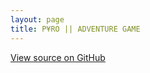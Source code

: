 ```yaml
---
layout: page
title: P¥RO || ADVENTURE GAME
---
```


<script src="https://pyromakesmusic.github.io/docs/assets/dev/games/adventuregame/adventuregamescript.js"></script>

[View source on GitHub](https://github.com/pyromakesmusic/ADVENTURE-GAME/blob/master/adventuregamescript.js)